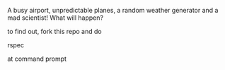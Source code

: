 A busy airport, unpredictable planes, a random weather generator and a mad scientist! What will happen? 

to find out, fork this repo and do

rspec

at command prompt


